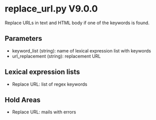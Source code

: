 replace_url.py V9.0.0
=====================

Replace URLs in text and HTML body if one of the keywords is found.

## Parameters
* keyword_list (string): name of lexical expression list with keywords
* url_replacement (string): replacement URL

## Lexical expression lists
* Replace URL: list of regex keywords

## Hold Areas
* Replace URL: mails with errors
